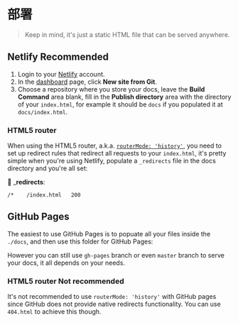 # 部署

> Keep in mind, it's just a static HTML file that can be served anywhere.

## Netlify <Badge>Recommended</Badge>

1. Login to your [Netlify](https://www.netlify.com/) account.
2. In the [dashboard](https://app.netlify.com/) page, click __New site from Git__.
3. Choose a repository where you store your docs, leave the __Build Command__ area blank, fill in the __Publish directory__ area with the directory of your `index.html`, for example it should be `docs` if you populated it at `docs/index.html`.

### HTML5 router

When using the HTML5 router, a.k.a. [`routerMode: 'history'`](/api#routermode), you need to set up redirect rules that redirect all requests to your `index.html`, it's pretty simple when you're using Netlify, populate a `_redirects` file in the docs directory and you're all set:

📝 ___redirects__:

```
/*    /index.html   200
```

## GitHub Pages

The easiest to use GitHub Pages is to popuate all your files inside the `./docs`, and then use this folder for GitHub Pages:

<ImageZoom url="https://i.loli.net/2018/06/11/5b1e0da0c173a.png" alt="github pages" :border="true" />

However you can still use `gh-pages` branch or even `master` branch to serve your docs, it all depends on your needs.

### HTML5 router <Badge type="danger">Not recommended</Badge>

It's not recommended to use `routerMode: 'history'` with GitHub pages since GitHub does not provide native redirects functionality. You can use `404.html` to achieve this though.

